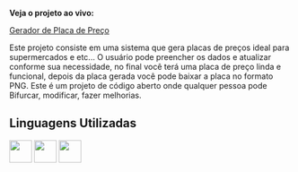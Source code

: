 **Veja o projeto ao vivo:**

[Gerador de Placa de Preço](https://ninja1375.github.io/Gerador-de-Placa-de-Preco/)

Este projeto consiste em uma sistema que gera placas de preços ideal para supermercados e etc...
O usuário pode preencher os dados e atualizar conforme sua necessidade, no final você terá uma placa de preço linda e funcional, depois da placa gerada você pode baixar a placa no formato PNG.
Este é um projeto de código aberto onde qualquer pessoa pode Bifurcar, modificar,  fazer melhorias.

## Linguagens Utilizadas ##


<a href="https://programartudo.blogspot.com/2024/11/html-tudo-o-que-precisa-para-comecar.html" target="_blank"><img loading="lazy" src="https://cdn.jsdelivr.net/gh/devicons/devicon/icons/html5/html5-original.svg" width="40" height="40"/></a> <a href="https://programartudo.blogspot.com/2024/11/css-como-dar-estilo-ao-teu-website.html" target="_blank"><img loading="lazy" src="https://cdn.jsdelivr.net/gh/devicons/devicon/icons/css3/css3-original.svg" width="40" height="40"/></a> <a href="https://programartudo.blogspot.com/2024/11/javascript-linguagem-dinamica-da-web.html" target="_blank"><img loading="lazy" src="https://cdn.jsdelivr.net/gh/devicons/devicon/icons/javascript/javascript-original.svg" width="40" height="40"/></a>
